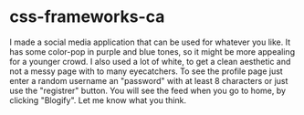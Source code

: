 # css-frameworks-ca

I made a social media application that can be used for whatever you like. It has some color-pop in purple and blue tones, so it might be more appealing for a younger crowd. I also used a lot of white, to get a clean aesthetic and not a messy page with to many eyecatchers. To see the profile page just enter a random username an "password" with at least 8 characters or just use the "registrer" button. You will see the feed when you go to home, by clicking "Blogify". Let me know what you think.
